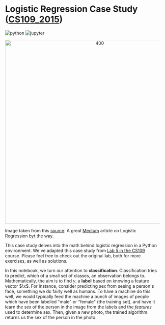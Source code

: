 # Logistic Regression Case Study ([CS109_2015](https://github.com/cs109/2015lab5))

![python](http://ForTheBadge.com/images/badges/made-with-python.svg)
![jupyter](https://img.shields.io/badge/Made%20with-Jupyter-orange?style=for-the-badge&logo=Jupyter)

<p align="center">
	<img src="https://miro.medium.com/v2/resize:fit:828/format:webp/0*p3B6NfsIRMGvXkK9.jpg" alt="400" width="600"/>
</p>

Image taken from this [source](https://medium.com/analytics-vidhya/logistic-regression-46a0f3cdecef). A great [Medium](https://medium.com/) article on Logistic Regression byt the way.

This case study delves into the math behind logistic regression in a Python environment. We've adapted this case study from [Lab 5 in the CS109](https://github.com/cs109/2015lab5) course. Please feel free to check out the original lab, both for more exercises, as well as solutions.

In this notebook, we turn our attention to **classification**. Classification tries to predict, which of a small set of classes, an observation belongs to. Mathematically, the aim is to find $y$, a **label** based on knowing a feature vector $\x$. For instance, consider predicting sex from seeing a person's face, something we do fairly well as humans. To have a machine do this well, we would typically feed the machine a bunch of images of people which have been labelled "male" or "female" (the training set), and have it learn the sex of the person in the image from the labels and the *features* used to determine sex. Then, given a new photo, the trained algorithm returns us the sex of the person in the photo.

